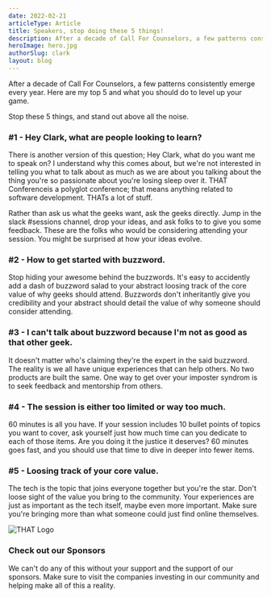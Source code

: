 ```yaml
---
date: 2022-02-21
articleType: Article
title: Speakers, stop doing these 5 things!
description: After a decade of Call For Counselors, a few patterns consistently emerge every year. Here are my top 5 and what you should do to level up your game.
heroImage: hero.jpg
authorSlug: clark
layout: blog
---
```


<script>
	export let slug;
	
	import SponsorSimple from '$components/SponsorSimple.svelte';
	import image from '$blog/image';
	import { Standard as StandardLink } from '$elements/links';

	const { cdnUrl } = image(slug);

</script>

After a decade of Call For Counselors, a few patterns consistently emerge every year. Here are my top 5 and what you should do to level up your game.

<div class="py-4 text-2xl font-extrabold text-center">
	<p>Stop these 5 things, and stand out above all the noise.</p> 
</div>

### #1 - Hey Clark, what are people looking to learn?

There is another version of this question; Hey Clark, what do you want me to speak on? I understand why this comes about, but we're not interested in telling you what to talk about as much as we are about you talking about the thing you're so passionate about you're losing sleep over it. THAT Conferenceis a polyglot conference; that means anything related to software development. THATs a lot of stuff.

Rather than ask us what the geeks want, ask the geeks directly. Jump in the slack #sessions channel, drop your ideas, and ask folks to to give you some feedback. These are the folks who would be considering attending your session. You might be surprised at how your ideas evolve.

### #2 - How to get started with buzzword.

Stop hiding your awesome behind the buzzwords. It's easy to accidently add a dash of buzzword salad to your abstract loosing track of the core value of why geeks should attend. Buzzwords don't inheritantly give you credibility and your abstract should detail the value of why someone should consider attending.

### #3 - I can't talk about buzzword because I'm not as good as that other geek.

It doesn't matter who's claiming they're the expert in the said buzzword. The reality is we all have unique experiences that can help others. No two products are built the same. One way to get over your imposter syndrom is to seek feedback and mentorship from others.

### #4 - The session is either too limited or way too much.

60 minutes is all you have. If your session includes 10 bullet points of topics you want to cover, ask yourself just how much time can you dedicate to each of those items. Are you doing it the justice it deserves? 60 minutes goes fast, and you should use that time to dive in deeper into fewer items.

### #5 - Loosing track of your core value.

The tech is the topic that joins everyone together but you're the star. Don't loose sight of the value you bring to the community. Your experiences are just as important as the tech itself, maybe even more important. Make sure you're bringing more than what someone could just find online themselves.

<div class="w-full grid place-content-center">
	<img class="w-40 lazyload" src="/images/Trees-Solid.svg" alt="THAT Logo"/>
</div>

### Check out our Sponsors

We can't do any of this without your support and the support of our sponsors. Make sure to visit the companies investing in our community and helping make all of this a reality.

<div class="max-w-7xl mx-auto">
	<SponsorSimple isBlogLayout={true} eventSlug="tx/2022" />
</div>
